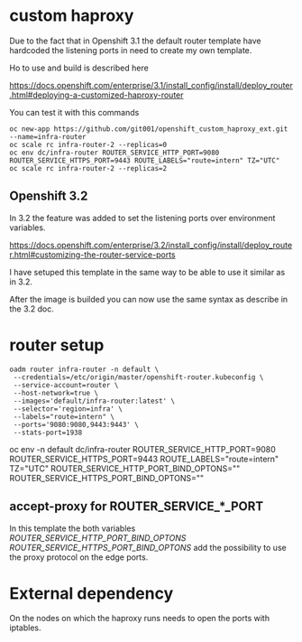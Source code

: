 # custom haproxy

Due to the fact that in Openshift 3.1 the default router template have hardcoded the listening ports in need to create my own template.

Ho to use and build is described here

https://docs.openshift.com/enterprise/3.1/install_config/install/deploy_router.html#deploying-a-customized-haproxy-router

You can test it with this commands

```
oc new-app https://github.com/git001/openshift_custom_haproxy_ext.git --name=infra-router
oc scale rc infra-router-2 --replicas=0
oc env dc/infra-router ROUTER_SERVICE_HTTP_PORT=9080 ROUTER_SERVICE_HTTPS_PORT=9443 ROUTE_LABELS="route=intern" TZ="UTC"
oc scale rc infra-router-2 --replicas=2
```

## Openshift 3.2

In 3.2 the feature was added to set the listening ports over environment variables.

https://docs.openshift.com/enterprise/3.2/install_config/install/deploy_router.html#customizing-the-router-service-ports

I have setuped this template in the same way to be able to use it similar as in 3.2.

After the image is builded you can now use the same syntax as describe in the 3.2 doc.

# router setup

```
oadm router infra-router -n default \
 --credentials=/etc/origin/master/openshift-router.kubeconfig \
 --service-account=router \
 --host-network=true \
 --images='default/infra-router:latest' \
 --selector='region=infra' \
 --labels="route=intern" \
 --ports='9080:9080,9443:9443' \
 --stats-port=1938 
```

oc env -n default dc/infra-router ROUTER_SERVICE_HTTP_PORT=9080 ROUTER_SERVICE_HTTPS_PORT=9443 ROUTE_LABELS="route=intern" TZ="UTC" ROUTER_SERVICE_HTTP_PORT_BIND_OPTONS="" ROUTER_SERVICE_HTTPS_PORT_BIND_OPTONS=""


## accept-proxy for ROUTER_SERVICE_*_PORT

In this template the both variables *ROUTER_SERVICE_HTTP_PORT_BIND_OPTONS* *ROUTER_SERVICE_HTTPS_PORT_BIND_OPTONS* add the possibility to use the proxy protocol on the edge ports.


# External dependency

On the nodes on which the haproxy runs needs to open the ports with iptables.



